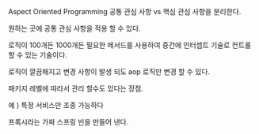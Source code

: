 Aspect Oriented Programming
공통 관심 사항 vs 핵심 관심 사항을 분리한다.

원하는 곳에 공통 관심 사항을 적용 할 수 있다.

로직이 100개든 1000개든 필요한 메서드를 사용하여 중간에 인터셉트 기술로 컨트롤 할 수 있는 기술이다.

로직이 깔끔해지고 변경 사항이 발생 되도 aop 로직만 변경 할 수 있다.


패키지 레벨에 따라서 관리 할수도 있다는 장점.

예 ) 특정 서비스만 조종 가능하다 




프록시라는 가짜 스프링 빈을 만들어 낸다.
